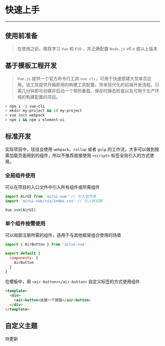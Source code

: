 
# 快速上手

----

## 使用前准备

> 在使用之前，推荐学习 `Vue` 和 `ES6` ，并正确配置 `Node.js` v6.x 或以上版本


## 基于模板工程开发

> `Vue.js` 提供一个官方命令行工具 `vue-cli`，可用于快速搭建大型单页应用。该工具提供开箱即用的构建工具配置，带来现代化的前端开发流程。只需几分钟即可创建并启动一个带热重载、保存时静态检查以及可用于生产环境的构建配置的项目。

```bash
> npm i -g vue-cli
> mkdir my-project && cd my-project
> vue init webpack
> npm i && npm i element-ui
```

## 标准开发

实际项目中，往往会使用 `webpack`，`rollup` 或者 `gulp` 的工作流，大多可以做到按需加载页面用到的组件，所以不推荐直接使用 `<script>` 标签全局引入的方式使用。

### 全局组件使用

可以在项目的入口文件中引入所有组件或所需组件

```js
import AirUI from 'airui-vue' // 引入组件库
import 'airui-vue/css/index.css' // 引入样式库

Vue.use(AirUI)
```

### 单个组件按需使用

可以局部注册所需的组件，适用于与其他框架组合使用的场景

```js
import { AirButton } from 'airui-vue'

export default {
  components: {
    AirButton
  }
}
```

在模板中，用 `<air-button></air-button>` 自定义标签的方式使用组件

```html
<template>
  <div>
    <air-button>这是一个按钮</air-button>
  </div>
</template>
```

## 自定义主题

待更新
